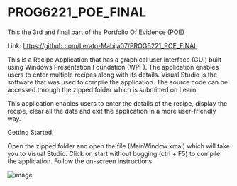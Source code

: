 # PROG6221_POE_FINAL
This the 3rd and final part of the Portfolio Of Evidence (POE)

Link: https://github.com/Lerato-Mabija07/PROG6221_POE_FINAL

This is a Recipe Application that has a graphical user interface (GUI) built using Windows Presentation Foundation (WPF). The application enables users to enter multiple recipes along with its details. Visual Studio is the software that was used to compile the application. The source code can be accessed through the zipped folder which is submitted on Learn.

This application enables users to enter the details of the recipe, display the recipe, clear all the data and exit the application in a more user-friendly way.

Getting Started:

Open the zipped folder and open the file (MainWindow.xmal) which will take you to Visual Studio. Click on start without bugging (ctrl + F5) to compile the application. Follow the on-screen instructions.

![image](https://github.com/Lerato-Mabija07/PROG6221_POE_FINAL/assets/130465883/a49d43cf-987b-4154-a372-60b52c5ffd39)


